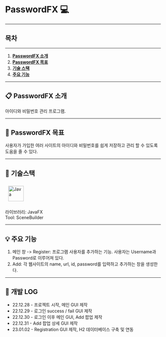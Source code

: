 # PasswordFX 💻

---

## 목차

---

1. [**PasswordFX 소개**](#1)
2. [**PasswordFX 목표**](#2)
3. [**기술 스택**](#3)
4. [**주요 기능**](#4)
---
<div id="1"></div>

## 📋 PasswordFX 소개

아이디와 비밀번호 관리 프로그램.

---
<div id="2"></div>

## 🎯 PasswordFX 목표

사용자가 가입한 여러 사이트의 아이디와 비밀번호를 쉽게 저장하고 관리 할 수 있도록 도움을 줄 수 있다.

---

<div id="3"></div>

## 🔧 기술스택

<a href="https://www.java.com/" target="_blank"><img style="margin: 10px" src="https://profilinator.rishav.dev/skills-assets/java-original-wordmark.svg" alt="Java" height="50" /></a>

라이브러리: JavaFX <br/> Tool: SceneBuilder

---

<div id="4"></div>

## 💡 주요 기능

1. 메인 창 -> Register: 프로그램 사용자를 추가하는 기능. 사용자는 Username과 Password로 이루어져 있다.
2. Add: 각 웹사이트의 name, url, id, password를 입력하고 추가하는 창을 생성한다.

---

## 📃 개발 LOG

* 22.12.28 - 프로젝트 시작, 메인 GUI 제작
* 22.12.29 - 로그인 success / fail GUI 제작
* 22.12.30 - 로그인 이후 메인 GUI, Add 팝업 제작
* 22.12.31 - Add 팝업 상세 GUI 제작
* 23.01.02 - Registration GUI 제작, H2 데이터베이스 구축 및 연동